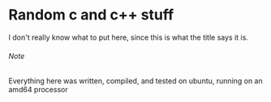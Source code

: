 # Random c and c++ stuff

I don't really know what to put here, since this is what the title says it is.

###### Note

Everything here was written, compiled, and tested on ubuntu, running on an amd64 processor
